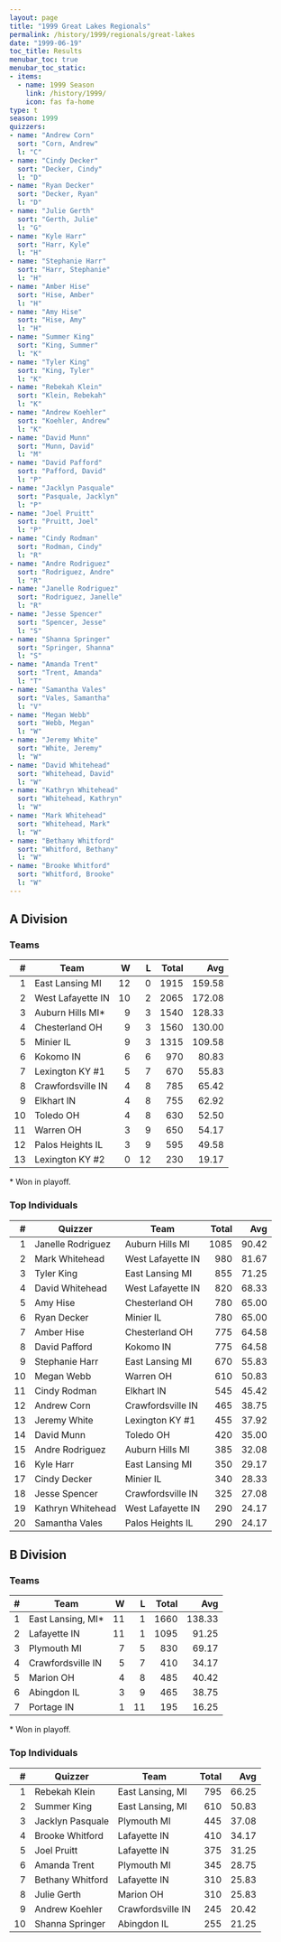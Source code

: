 ```yaml
---
layout: page
title: "1999 Great Lakes Regionals"
permalink: /history/1999/regionals/great-lakes
date: "1999-06-19"
toc_title: Results
menubar_toc: true
menubar_toc_static:
- items:
  - name: 1999 Season
    link: /history/1999/
    icon: fas fa-home
type: t
season: 1999
quizzers:
- name: "Andrew Corn"
  sort: "Corn, Andrew"
  l: "C"
- name: "Cindy Decker"
  sort: "Decker, Cindy"
  l: "D"
- name: "Ryan Decker"
  sort: "Decker, Ryan"
  l: "D"
- name: "Julie Gerth"
  sort: "Gerth, Julie"
  l: "G"
- name: "Kyle Harr"
  sort: "Harr, Kyle"
  l: "H"
- name: "Stephanie Harr"
  sort: "Harr, Stephanie"
  l: "H"
- name: "Amber Hise"
  sort: "Hise, Amber"
  l: "H"
- name: "Amy Hise"
  sort: "Hise, Amy"
  l: "H"
- name: "Summer King"
  sort: "King, Summer"
  l: "K"
- name: "Tyler King"
  sort: "King, Tyler"
  l: "K"
- name: "Rebekah Klein"
  sort: "Klein, Rebekah"
  l: "K"
- name: "Andrew Koehler"
  sort: "Koehler, Andrew"
  l: "K"
- name: "David Munn"
  sort: "Munn, David"
  l: "M"
- name: "David Pafford"
  sort: "Pafford, David"
  l: "P"
- name: "Jacklyn Pasquale"
  sort: "Pasquale, Jacklyn"
  l: "P"
- name: "Joel Pruitt"
  sort: "Pruitt, Joel"
  l: "P"
- name: "Cindy Rodman"
  sort: "Rodman, Cindy"
  l: "R"
- name: "Andre Rodriguez"
  sort: "Rodriguez, Andre"
  l: "R"
- name: "Janelle Rodriguez"
  sort: "Rodriguez, Janelle"
  l: "R"
- name: "Jesse Spencer"
  sort: "Spencer, Jesse"
  l: "S"
- name: "Shanna Springer"
  sort: "Springer, Shanna"
  l: "S"
- name: "Amanda Trent"
  sort: "Trent, Amanda"
  l: "T"
- name: "Samantha Vales"
  sort: "Vales, Samantha"
  l: "V"
- name: "Megan Webb"
  sort: "Webb, Megan"
  l: "W"
- name: "Jeremy White"
  sort: "White, Jeremy"
  l: "W"
- name: "David Whitehead"
  sort: "Whitehead, David"
  l: "W"
- name: "Kathryn Whitehead"
  sort: "Whitehead, Kathryn"
  l: "W"
- name: "Mark Whitehead"
  sort: "Whitehead, Mark"
  l: "W"
- name: "Bethany Whitford"
  sort: "Whitford, Bethany"
  l: "W"
- name: "Brooke Whitford"
  sort: "Whitford, Brooke"
  l: "W"
---
```


## A Division

### Teams

|    # | Team              |    W |    L | Total |    Avg |
| ---: | ----------------- | ---: | ---: | ----: | -----: |
|    1 | East Lansing MI   |   12 |    0 |  1915 | 159.58 |
|    2 | West Lafayette IN |   10 |    2 |  2065 | 172.08 |
|    3 | Auburn Hills MI*  |    9 |    3 |  1540 | 128.33 |
|    4 | Chesterland OH    |    9 |    3 |  1560 | 130.00 |
|    5 | Minier IL         |    9 |    3 |  1315 | 109.58 |
|    6 | Kokomo IN         |    6 |    6 |   970 |  80.83 |
|    7 | Lexington KY #1   |    5 |    7 |   670 |  55.83 |
|    8 | Crawfordsville IN |    4 |    8 |   785 |  65.42 |
|    9 | Elkhart IN        |    4 |    8 |   755 |  62.92 |
|   10 | Toledo OH         |    4 |    8 |   630 |  52.50 |
|   11 | Warren OH         |    3 |    9 |   650 |  54.17 |
|   12 | Palos Heights IL  |    3 |    9 |   595 |  49.58 |
|   13 | Lexington KY #2   |    0 |   12 |   230 |  19.17 |

\* Won in playoff.

### Top Individuals

|    # | Quizzer           | Team              | Total |   Avg |
| ---: | ----------------- | ----------------- | ----: | ----: |
|    1 | Janelle Rodriguez | Auburn Hills MI   |  1085 | 90.42 |
|    2 | Mark Whitehead    | West Lafayette IN |   980 | 81.67 |
|    3 | Tyler King        | East Lansing MI   |   855 | 71.25 |
|    4 | David Whitehead   | West Lafayette IN |   820 | 68.33 |
|    5 | Amy Hise          | Chesterland OH    |   780 | 65.00 |
|    6 | Ryan Decker       | Minier IL         |   780 | 65.00 |
|    7 | Amber Hise        | Chesterland OH    |   775 | 64.58 |
|    8 | David Pafford     | Kokomo IN         |   775 | 64.58 |
|    9 | Stephanie Harr    | East Lansing MI   |   670 | 55.83 |
|   10 | Megan Webb        | Warren OH         |   610 | 50.83 |
|   11 | Cindy Rodman      | Elkhart IN        |   545 | 45.42 |
|   12 | Andrew Corn       | Crawfordsville IN |   465 | 38.75 |
|   13 | Jeremy White      | Lexington KY #1   |   455 | 37.92 |
|   14 | David Munn        | Toledo OH         |   420 | 35.00 |
|   15 | Andre Rodriguez   | Auburn Hills MI   |   385 | 32.08 |
|   16 | Kyle Harr         | East Lansing MI   |   350 | 29.17 |
|   17 | Cindy Decker      | Minier IL         |   340 | 28.33 |
|   18 | Jesse Spencer     | Crawfordsville IN |   325 | 27.08 |
|   19 | Kathryn Whitehead | West Lafayette IN |   290 | 24.17 |
|   20 | Samantha Vales    | Palos Heights IL  |   290 | 24.17 |

## B Division

### Teams

|    # | Team              |    W |    L | Total |    Avg |
| ---: | ----------------- | ---: | ---: | ----: | -----: |
|    1 | East Lansing, MI* |   11 |    1 |  1660 | 138.33 |
|    2 | Lafayette IN      |   11 |    1 |  1095 |  91.25 |
|    3 | Plymouth MI       |    7 |    5 |   830 |  69.17 |
|    4 | Crawfordsville IN |    5 |    7 |   410 |  34.17 |
|    5 | Marion OH         |    4 |    8 |   485 |  40.42 |
|    6 | Abingdon IL       |    3 |    9 |   465 |  38.75 |
|    7 | Portage IN        |    1 |   11 |   195 |  16.25 |

\* Won in playoff.

### Top Individuals

|    # | Quizzer          | Team              | Total |   Avg |
| ---: | ---------------- | ----------------- | ----: | ----: |
|    1 | Rebekah Klein    | East Lansing, MI  |   795 | 66.25 |
|    2 | Summer King      | East Lansing, MI  |   610 | 50.83 |
|    3 | Jacklyn Pasquale | Plymouth MI       |   445 | 37.08 |
|    4 | Brooke Whitford  | Lafayette IN      |   410 | 34.17 |
|    5 | Joel Pruitt      | Lafayette IN      |   375 | 31.25 |
|    6 | Amanda Trent     | Plymouth MI       |   345 | 28.75 |
|    7 | Bethany Whitford | Lafayette IN      |   310 | 25.83 |
|    8 | Julie Gerth      | Marion OH         |   310 | 25.83 |
|    9 | Andrew Koehler   | Crawfordsville IN |   245 | 20.42 |
|   10 | Shanna Springer  | Abingdon IL       |   255 | 21.25 |